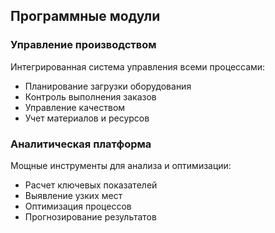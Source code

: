 
## Программные модули

### Управление производством
Интегрированная система управления всеми процессами:
- Планирование загрузки оборудования
- Контроль выполнения заказов
- Управление качеством
- Учет материалов и ресурсов

### Аналитическая платформа
Мощные инструменты для анализа и оптимизации:
- Расчет ключевых показателей
- Выявление узких мест
- Оптимизация процессов
- Прогнозирование результатов
